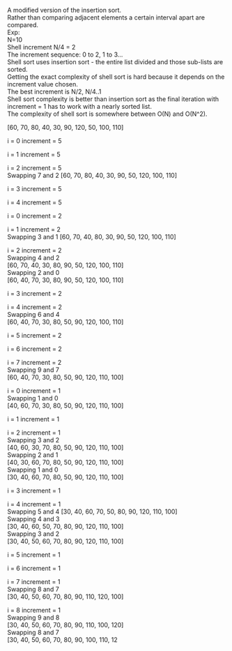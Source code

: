 A modified version of the insertion sort.  
Rather than comparing adjacent elements a certain interval apart are compared.  
Exp:   
N=10  
Shell increment N/4 = 2  
The increment sequence: 0 to 2, 1 to 3...  
Shell sort uses insertion sort - the entire list divided and those sub-lists are sorted.  
Getting the exact complexity of shell sort is hard because it depends on the increment value chosen.  
The best increment is N/2, N/4..1  
Shell sort complexity is better than insertion sort as the final iteration with increment = 1 has to work with a nearly sorted list.  
The complexity of shell sort is somewhere between O(N) and O(N^2). 

[60, 70, 80, 40, 30, 90, 120, 50, 100, 110]  

i = 0 increment = 5  

i = 1 increment = 5  

i = 2 increment = 5  
Swapping 7 and 2 
[60, 70, 80, 40, 30, 90, 50, 120, 100, 110]  

i = 3 increment = 5  

i = 4 increment = 5  

i = 0 increment = 2  

i = 1 increment = 2  
Swapping 3 and 1 
[60, 70, 40, 80, 30, 90, 50, 120, 100, 110]  

i = 2 increment = 2  
Swapping 4 and 2  
[60, 70, 40, 30, 80, 90, 50, 120, 100, 110]  
Swapping 2 and 0  
[60, 40, 70, 30, 80, 90, 50, 120, 100, 110]  

i = 3 increment = 2  

i = 4 increment = 2  
Swapping 6 and 4  
[60, 40, 70, 30, 80, 50, 90, 120, 100, 110]  

i = 5 increment = 2  

i = 6 increment = 2  

i = 7 increment = 2  
Swapping 9 and 7   
[60, 40, 70, 30, 80, 50, 90, 120, 110, 100]  

i = 0 increment = 1  
Swapping 1 and 0   
[40, 60, 70, 30, 80, 50, 90, 120, 110, 100]  

i = 1 increment = 1  

i = 2 increment = 1  
Swapping 3 and 2   
[40, 60, 30, 70, 80, 50, 90, 120, 110, 100]  
Swapping 2 and 1  
[40, 30, 60, 70, 80, 50, 90, 120, 110, 100]  
Swapping 1 and 0   
[30, 40, 60, 70, 80, 50, 90, 120, 110, 100]  

i = 3 increment = 1  

i = 4 increment = 1  
Swapping 5 and 4 
[30, 40, 60, 70, 50, 80, 90, 120, 110, 100]  
Swapping 4 and 3  
[30, 40, 60, 50, 70, 80, 90, 120, 110, 100]  
Swapping 3 and 2   
[30, 40, 50, 60, 70, 80, 90, 120, 110, 100]  

i = 5 increment = 1  

i = 6 increment = 1  

i = 7 increment = 1  
Swapping 8 and 7   
[30, 40, 50, 60, 70, 80, 90, 110, 120, 100]  

i = 8 increment = 1  
Swapping 9 and 8   
[30, 40, 50, 60, 70, 80, 90, 110, 100, 120]  
Swapping 8 and 7  
[30, 40, 50, 60, 70, 80, 90, 100, 110, 12  
 
